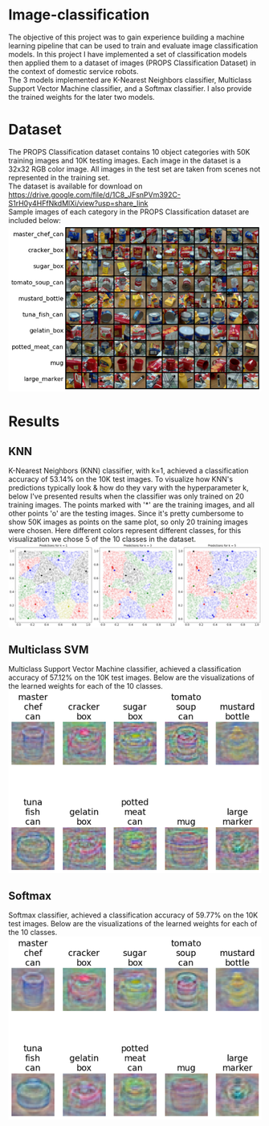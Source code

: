 # Image-classification
The objective of this project was to gain experience building a machine learning pipeline that can be used to train and evaluate image classification models. In this project I have implemented a set of classification models then applied them to a dataset of images (PROPS Classification Dataset) in the context of domestic service robots. <br>
The 3 models implemented are K-Nearest Neighbors classifier, Multiclass Support Vector Machine classifier, and a Softmax classifier. I also provide the trained weights for the later two models.
# Dataset
The PROPS Classification dataset contains 10 object categories with 50K training images and 10K testing images. Each image in the dataset is a 32x32 RGB color image. All images in the test set are taken from scenes not represented in the training set.<br>
The dataset is available for download on https://drive.google.com/file/d/1C8_JFsnPVm392C-S1rH0y4HFfNkdMlXi/view?usp=share_link <br>
Sample images of each category in the PROPS Classification dataset are included below:
![Screenshot](img/dataset.png)
# Results
## KNN 
K-Nearest Neighbors (KNN) classifier, with k=1, achieved a classification accuracy of 53.14% on the 10K test images. To visualize how KNN's predictions typically look & how do they vary with the hyperparameter k, below I've presented results when the classifier was only trained on 20 training images. The points marked with '*' are the training images, and all other points 'o' are the testing images. Since it's pretty cumbersome to show 50K images as points on the same plot, so only 20 training images were chosen. Here different colors represent different classes, for this visualization we chose 5 of the 10 classes in the dataset.
![Screenshot](img/knn.jpg)
## Multiclass SVM
Multiclass Support Vector Machine classifier, achieved a classification accuracy of 57.12% on the 10K test images. Below are the visualizations of the learned weights for each of the 10 classes. 
![Screenshot](img/svm_weights.png)
## Softmax
Softmax classifier, achieved a classification accuracy of 59.77% on the 10K test images. Below are the visualizations of the learned weights for each of the 10 classes. 
![Screenshot](img/softmax_weights.png)
